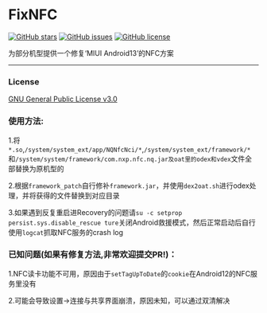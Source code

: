 # FixNFC

<a href="https://github.com/Weverses/FixNFC/stargazers"><img alt="GitHub stars" src="https://img.shields.io/github/stars/Weverses/FixNFC"></a> <a href="https://github.com/Weverses/FixNFC/issues"><img alt="GitHub issues" src="https://img.shields.io/github/issues/Weverses/FixNFC"></a> <a href="https://github.com/Weverses/FixNFC/blob/main/LICENSE"><img alt="GitHub license" src="https://img.shields.io/github/license/Weverses/FixNFC"></a>

为部分机型提供一个修复‘MIUI Android13’的NFC方案

---


### License
[GNU General Public License v3.0](https://github.com/Weverses/FixNFC/blob/main/LICENSE)

### 使用方法:
1.将`*.so`,`/system/system_ext/app/NQNfcNci/*`,`/system/system_ext/framework/*`和`/system/system/framework/com.nxp.nfc.nq.jar及oat里的odex和vdex`文件全部替换为原机型的

2.根据`framework_patch`自行修补`framework.jar`，并使用`dex2oat.sh`进行odex处理，并将获得的文件替换到对应目录

3.如果遇到反复重启进Recovery的问题请`su -c setprop persist.sys.disable_rescue ture`关闭Android救援模式，然后正常启动后自行使用`logcat`抓取NFC服务的crash log

### 已知问题(如果有修复方法,非常欢迎提交PR!)：
1.NFC读卡功能不可用，原因由于`setTagUpToDate`的`cookie`在Android12的NFC服务里没有

2.可能会导致设置->连接与共享界面崩溃，原因未知，可以通过双清解决